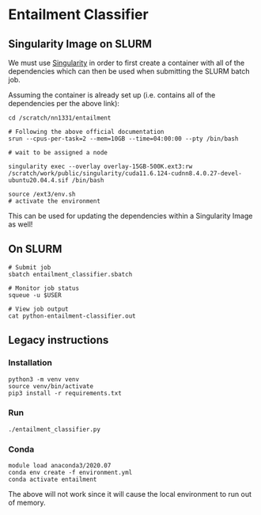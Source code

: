 # Entailment Classifier

## Singularity Image on SLURM

We must use
[Singularity](https://sites.google.com/nyu.edu/nyu-hpc/hpc-systems/greene/software/singularity-with-miniconda)
in order to first create a container with all of the dependencies which can then be used when submitting the 
SLURM batch job.

Assuming the container is already set up (i.e. contains all of the dependencies per the above link):

```
cd /scratch/nn1331/entailment

# Following the above official documentation
srun --cpus-per-task=2 --mem=10GB --time=04:00:00 --pty /bin/bash

# wait to be assigned a node

singularity exec --overlay overlay-15GB-500K.ext3:rw /scratch/work/public/singularity/cuda11.6.124-cudnn8.4.0.27-devel-ubuntu20.04.4.sif /bin/bash

source /ext3/env.sh
# activate the environment
```

This can be used for updating the dependencies within a Singularity Image as well!

## On SLURM

```
# Submit job
sbatch entailment_classifier.sbatch

# Monitor job status
squeue -u $USER

# View job output
cat python-entailment-classifier.out
```

## Legacy instructions

### Installation

```
python3 -m venv venv
source venv/bin/activate
pip3 install -r requirements.txt
```

### Run

```
./entailment_classifier.py
```

### Conda

```
module load anaconda3/2020.07
conda env create -f environment.yml
conda activate entailment
```

The above will not work since it will cause the local environment to run out of memory.

